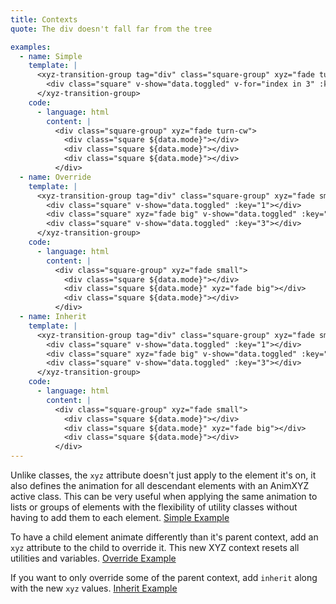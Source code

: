 ```yaml
---
title: Contexts
quote: The div doesn't fall far from the tree

examples:
  - name: Simple
    template: |
      <xyz-transition-group tag="div" class="square-group" xyz="fade turn-cw" v-on="data.listeners">
        <div class="square" v-show="data.toggled" v-for="index in 3" :key="index"></div>
      </xyz-transition-group>
    code:
      - language: html
        content: |
          <div class="square-group" xyz="fade turn-cw">
            <div class="square ${data.mode}"></div>
            <div class="square ${data.mode}"></div>
            <div class="square ${data.mode}"></div>
          </div>
  - name: Override
    template: |
      <xyz-transition-group tag="div" class="square-group" xyz="fade small" v-on="data.listeners">
        <div class="square" v-show="data.toggled" :key="1"></div>
        <div class="square" xyz="fade big" v-show="data.toggled" :key="2"></div>
        <div class="square" v-show="data.toggled" :key="3"></div>
      </xyz-transition-group>
    code:
      - language: html
        content: |
          <div class="square-group" xyz="fade small">
            <div class="square ${data.mode}"></div>
            <div class="square ${data.mode}" xyz="fade big"></div>
            <div class="square ${data.mode}"></div>
          </div>
  - name: Inherit
    template: |
      <xyz-transition-group tag="div" class="square-group" xyz="fade small" v-on="data.listeners">
        <div class="square" v-show="data.toggled" :key="1"></div>
        <div class="square" xyz="fade big" v-show="data.toggled" :key="2"></div>
        <div class="square" v-show="data.toggled" :key="3"></div>
      </xyz-transition-group>
    code:
      - language: html
        content: |
          <div class="square-group" xyz="fade small">
            <div class="square ${data.mode}"></div>
            <div class="square ${data.mode}" xyz="fade big"></div>
            <div class="square ${data.mode}"></div>
          </div>
---
```


Unlike classes, the `xyz` attribute doesn't just apply to the element it's on, it also defines the animation for all descendant elements with an AnimXYZ active class. This can be very useful when applying the same animation to lists or groups of elements with the flexibility of utility classes without having to add them to each element. [Simple Example](?tab=examples&example=Simple#contexts)

To have a child element animate differently than it's parent context, add an `xyz` attribute to the child to override it. This new XYZ context resets all utilities and variables. [Override Example](?tab=examples&example=Override#contexts)

If you want to only override some of the parent context, add `inherit` along with the new `xyz` values. [Inherit Example](?tab=examples&example=Inherit#contexts)
